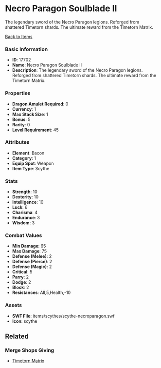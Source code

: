 # Necro Paragon Soulblade II

The legendary sword of the Necro Paragon legions. Reforged from shattered Timetorn shards. The ultimate reward from the Timetorn Matrix.

[Back to Items](../items.md)

### Basic Information

- **ID**: 17702
- **Name**: Necro Paragon Soulblade II
- **Description**: The legendary sword of the Necro Paragon legions. Reforged from shattered Timetorn shards. The ultimate reward from the Timetorn Matrix.

### Properties

- **Dragon Amulet Required**: 0
- **Currency**: 1
- **Max Stack Size**: 1
- **Bonus**: 5
- **Rarity**: 0
- **Level Requirement**: 45

### Attributes

- **Element**: Bacon
- **Category**: 1
- **Equip Spot**: Weapon
- **Item Type**: Scythe

### Stats

- **Strength**: 10
- **Dexterity**: 10
- **Intelligence**: 10
- **Luck**: 6
- **Charisma**: 4
- **Endurance**: 3
- **Wisdom**: 3

### Combat Values

- **Min Damage**: 65
- **Max Damage**: 75
- **Defense (Melee)**: 2
- **Defense (Pierce)**: 2
- **Defense (Magic)**: 2
- **Critical**: 5
- **Parry**: 2
- **Dodge**: 2
- **Block**: 2
- **Resistances**: All,5,Health,-10

### Assets

- **SWF File**: items/scythes/scythe-necroparagon.swf
- **Icon**: scythe

## Related

### Merge Shops Giving

- [Timetorn Matrix](../merge-shops/283-timetorn-matrix.md)

